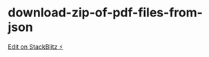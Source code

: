 # download-zip-of-pdf-files-from-json

[Edit on StackBlitz ⚡️](https://stackblitz.com/edit/angular-ivy-dnjgju)